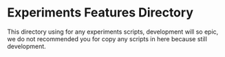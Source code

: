 # Experiments Features Directory
This directory using for any experiments scripts, development will so epic, we do not recommended you for copy any scripts in here because still development.
